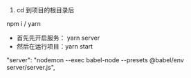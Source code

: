1. cd 到项目的根目录后

npm i  / yarn 


- 首先先开启服务： yarn server
- 然后在运行项目：yarn start

"server": "nodemon --exec babel-node --presets @babel/env server/server.js",
